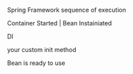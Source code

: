 Spring Framework sequence of execution

Container Started 
        |
Bean Instainiated

DI

your custom init method

Bean is ready to use